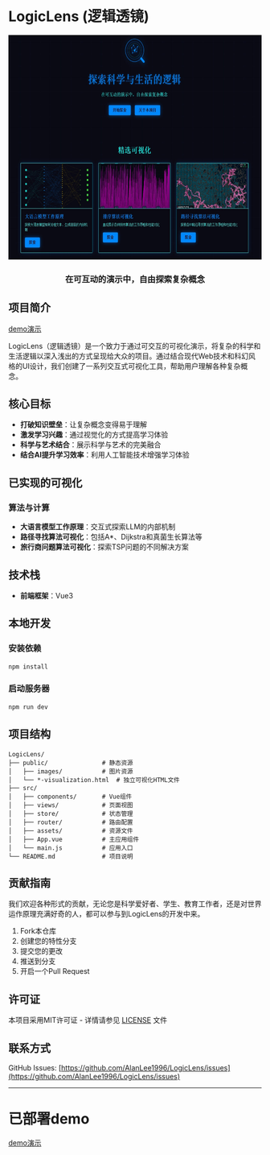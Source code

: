 # LogicLens (逻辑透镜)

<div align="center">
  <a href="http://logiclens.crstu.com/"><img src="public/images/home-preview.jpg" alt="LogicLens Logo" width="622" height="446"></a>
  <h3>在可互动的演示中，自由探索复杂概念</h3>
</div>

## 项目简介
[demo演示](http://logiclens.crstu.com/)

LogicLens（逻辑透镜）是一个致力于通过可交互的可视化演示，将复杂的科学和生活逻辑以深入浅出的方式呈现给大众的项目。通过结合现代Web技术和科幻风格的UI设计，我们创建了一系列交互式可视化工具，帮助用户理解各种复杂概念。

## 核心目标

- **打破知识壁垒**：让复杂概念变得易于理解
- **激发学习兴趣**：通过视觉化的方式提高学习体验
- **科学与艺术结合**：展示科学与艺术的完美融合
- **结合AI提升学习效率**：利用人工智能技术增强学习体验

## 已实现的可视化

### 算法与计算
- **大语言模型工作原理**：交互式探索LLM的内部机制
- **路径寻找算法可视化**：包括A*、Dijkstra和真菌生长算法等
- **旅行商问题算法可视化**：探索TSP问题的不同解决方案

## 技术栈

- **前端框架**：Vue3

## 本地开发

### 安装依赖
```bash
npm install
```

### 启动服务器
```bash
npm run dev
```

## 项目结构

```
LogicLens/
├── public/               # 静态资源
│   ├── images/           # 图片资源
│   └── *-visualization.html  # 独立可视化HTML文件
├── src/
│   ├── components/       # Vue组件
│   ├── views/            # 页面视图
│   ├── store/            # 状态管理
│   ├── router/           # 路由配置
│   ├── assets/           # 资源文件
│   ├── App.vue           # 主应用组件
│   └── main.js           # 应用入口
└── README.md             # 项目说明
```

## 贡献指南

我们欢迎各种形式的贡献，无论您是科学爱好者、学生、教育工作者，还是对世界运作原理充满好奇的人，都可以参与到LogicLens的开发中来。

1. Fork本仓库
2. 创建您的特性分支
3. 提交您的更改
4. 推送到分支
5. 开启一个Pull Request

## 许可证

本项目采用MIT许可证 - 详情请参见 [LICENSE](LICENSE) 文件

## 联系方式

GitHub Issues: [https://github.com/AlanLee1996/LogicLens/issues](https://github.com/AlanLee1996/LogicLens/issues)

---

# 已部署demo
[demo演示](http://logiclens.crstu.com/)

